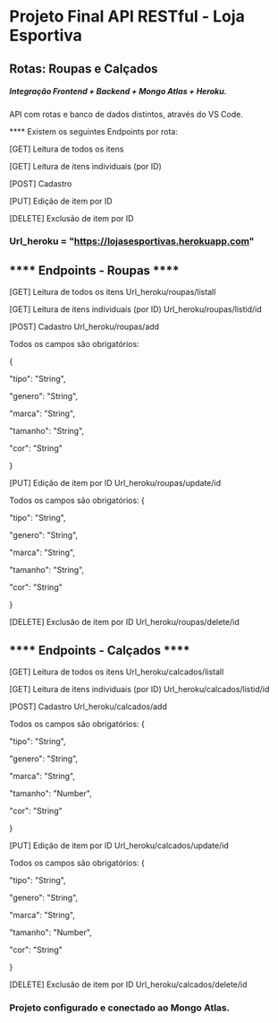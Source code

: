 # Projeto Final API RESTful - Loja Esportiva

## Rotas: Roupas e Calçados

##### Integração Frontend + Backend + Mongo Atlas + Heroku.

API com rotas e banco de dados distintos, através do VS Code.

**** Existem os seguintes Endpoints por rota:

[GET] Leitura de todos os itens

[GET] Leitura de itens individuais (por ID)

[POST] Cadastro

[PUT] Edição de item por ID

[DELETE] Exclusão de item por ID


###  Url_heroku = "https://lojasesportivas.herokuapp.com"

## **** Endpoints - Roupas ****

[GET] Leitura de todos os itens
Url_heroku/roupas/listall

[GET] Leitura de itens individuais (por ID)
Url_heroku/roupas/listid/id

[POST] Cadastro
Url_heroku/roupas/add

Todos os campos são obrigatórios:

{ 

  "tipo": "String", 

  "genero": "String",
  
  "marca": "String", 
  
  "tamanho": "String",
  
  "cor": "String"
  
}

[PUT] Edição de item por ID
Url_heroku/roupas/update/id

Todos os campos são obrigatórios:
{ 

  "tipo": "String", 
  
  "genero": "String",
  
  "marca": "String", 
  
  "tamanho": "String",
  
  "cor": "String"
  
}

[DELETE] Exclusão de item por ID
Url_heroku/roupas/delete/id

## **** Endpoints - Calçados ****

[GET] Leitura de todos os itens
Url_heroku/calcados/listall

[GET] Leitura de itens individuais (por ID)
Url_heroku/calcados/listid/id

[POST] Cadastro
Url_heroku/calcados/add

Todos os campos são obrigatórios:
{ 

  "tipo": "String", 

  "genero": "String",
  
  "marca": "String", 
  
  "tamanho": "Number",
  
  "cor": "String"
  
}

[PUT] Edição de item por ID
Url_heroku/calcados/update/id

Todos os campos são obrigatórios:
{ 

  "tipo": "String", 

  "genero": "String",
  
  "marca": "String", 
  
  "tamanho": "Number",
  
  "cor": "String"
  
}

[DELETE] Exclusão de item por ID
Url_heroku/calcados/delete/id

### Projeto configurado e conectado ao Mongo Atlas.
